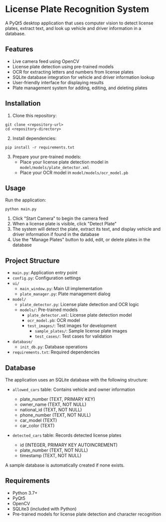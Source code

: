 # License Plate Recognition System

A PyQt5 desktop application that uses computer vision to detect license plates, extract text, and look up vehicle and driver information in a database.

## Features

- Live camera feed using OpenCV
- License plate detection using pre-trained models
- OCR for extracting letters and numbers from license plates
- SQLite database integration for vehicle and driver information lookup
- User-friendly interface for displaying results
- Plate management system for adding, editing, and deleting plates

## Installation

1. Clone this repository:
```
git clone <repository-url>
cd <repository-directory>
```

2. Install dependencies:
```
pip install -r requirements.txt
```

3. Prepare your pre-trained models:
   - Place your license plate detection model in `model/models/plate_detector.xml`
   - Place your OCR model in `model/models/ocr_model.pb`

## Usage

Run the application:
```
python main.py
```

1. Click "Start Camera" to begin the camera feed
2. When a license plate is visible, click "Detect Plate"
3. The system will detect the plate, extract its text, and display vehicle and driver information if found in the database
4. Use the "Manage Plates" button to add, edit, or delete plates in the database

## Project Structure

- `main.py`: Application entry point
- `config.py`: Configuration settings
- `ui/`
  - `main_window.py`: Main UI implementation
  - `plate_manager.py`: Plate management dialog
- `model/`
  - `plate_detector.py`: License plate detection and OCR logic
  - `models/`: Pre-trained models
    - `plate_detector.xml`: License plate detection model
    - `ocr_model.pb`: OCR model
    - `test_images/`: Test images for development
      - `sample_plates/`: Sample license plate images
      - `test_cases/`: Test cases for validation
- `database/`
  - `init_db.py`: Database operations
- `requirements.txt`: Required dependencies

## Database

The application uses an SQLite database with the following structure:

- `allowed_cars` table: Contains vehicle and owner information
  - plate_number (TEXT, PRIMARY KEY)
  - owner_name (TEXT, NOT NULL)
  - national_id (TEXT, NOT NULL)
  - phone_number (TEXT, NOT NULL)
  - car_model (TEXT)
  - car_color (TEXT)

- `detected_cars` table: Records detected license plates
  - id (INTEGER, PRIMARY KEY AUTOINCREMENT)
  - plate_number (TEXT, NOT NULL)
  - timestamp (TEXT, NOT NULL)

A sample database is automatically created if none exists.

## Requirements

- Python 3.7+
- PyQt5
- OpenCV
- SQLite3 (included with Python)
- Pre-trained models for license plate detection and character recognition 